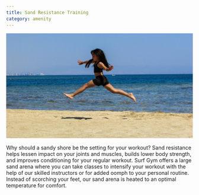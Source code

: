 ```yaml
---
title: Sand Resistance Training
category: amenity
---
```

![sunny sky](/assets/images/sandy_workout.jpg)

Why should a sandy shore be the setting for your workout? Sand resistance helps lessen impact on your joints and muscles, builds lower body strength, and improves conditioning for your regular workout. Surf Gym offers a large sand arena where you can take classes to intensify your workout with the help of our skilled instructors or for added oomph to your personal routine. Instead of scorching your feet, our sand arena is heated to an optimal temperature for comfort.
